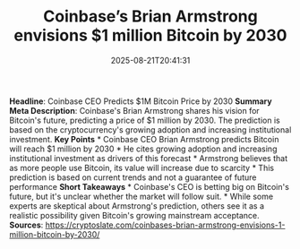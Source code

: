 ﻿---
title: "Coinbase’s Brian Armstrong envisions $1 million Bitcoin by 2030"
date: "2025-08-21T20:41:31"
category: "Markets"
summary: ""
slug: "coinbases brian armstrong envisions 1 million bitcoin by 203"
source_urls:
  - "https://cryptoslate.com/coinbases-brian-armstrong-envisions-1-million-bitcoin-by-2030/"
seo:
  title: "Coinbase’s Brian Armstrong envisions $1 million Bitcoin by 2030 | Hash n Hedge"
  description: ""
  keywords: ["news", "markets", "brief"]
---
**Headline**: Coinbase CEO Predicts $1M Bitcoin Price by 2030  **Summary Meta Description**: Coinbase's Brian Armstrong shares his vision for Bitcoin's future, predicting a price of $1 million by 2030. The prediction is based on the cryptocurrency's growing adoption and increasing institutional investment.  **Key Points**  * Coinbase CEO Brian Armstrong predicts Bitcoin will reach $1 million by 2030 * He cites growing adoption and increasing institutional investment as drivers of this forecast * Armstrong believes that as more people use Bitcoin, its value will increase due to scarcity * This prediction is based on current trends and not a guarantee of future performance  **Short Takeaways**  * Coinbase's CEO is betting big on Bitcoin's future, but it's unclear whether the market will follow suit. * While some experts are skeptical about Armstrong's prediction, others see it as a realistic possibility given Bitcoin's growing mainstream acceptance.  **Sources**:  https://cryptoslate.com/coinbases-brian-armstrong-envisions-1-million-bitcoin-by-2030/ 
